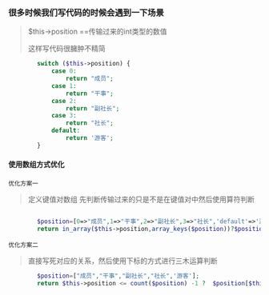  

###  很多时候我们写代码的时候会遇到一下场景

> $this->position  ==传输过来的int类型的数值
>
> 这样写代码很臃肿不精简

```php
        switch ($this->position) {
            case 0:
                return "成员";
            case 1:
                return "干事";
            case 2:
                return "副社长";
            case 3:
                return "社长";
            default:
                return '游客';
        }
```

#### 使用数组方式优化

`优化方案一`

> 定义键值对数组 先判断传输过来的只是不是在键值对中然后使用算符判断

```php

        $position=[0=>"成员",1=>"干事",2=>"副社长",3=>"社长",'default'=>'游客'];
        return in_array($this->position,array_keys($position))?$position[$this->position]:$position['default'];

```

`优化方案二`

> 直接写死对应的关系，然后使用下标的方式进行三木运算判断

```php
        $position=["成员","干事","副社长","社长",'游客'];
        return $this->position <= count($position) -1 ?  $position[$this->position] :'游客';
```

